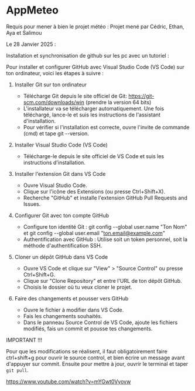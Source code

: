 # AppMeteo
Requis pour mener à bien le projet météo :
Projet mené par Cédric, Ethan, Aya et Salimou

Le 28 Janvier 2025 :

Installation et synchronisation de github sur les pc avec un tutoriel :

Pour installer et configurer GitHub avec Visual Studio Code (VS Code) sur ton ordinateur, voici les étapes à suivre :

1. Installer Git sur ton ordinateur
   - Télécharge Git depuis le site officiel de Git: https://git-scm.com/downloads/win (prendre la version 64 bits)
   - L'installateur va se télécharger automatiquement. Une fois téléchargé, lance-le et suis les instructions de l'assistant d'installation.
   - Pour vérifier si l'installation est correcte, ouvre l'invite de commande (cmd) et tape git --version.

2. Installer Visual Studio Code (VS Code)
   - Télécharge-le depuis le site officiel de VS Code et suis les instructions d'installation.

3. Installer l'extension Git dans VS Code
   - Ouvre Visual Studio Code.
   - Clique sur l'icône des Extensions (ou presse Ctrl+Shift+X).
   - Recherche "GitHub" et installe l'extension GitHub Pull Requests and Issues.

4. Configurer Git avec ton compte GitHub
   - Configure ton identité Git : git config --global user.name "Ton Nom" et git config --global user.email "ton.email@example.com"
   - Authentification avec GitHub : Utilise soit un token personnel, soit la méthode d'authentification SSH.

5. Cloner un dépôt GitHub dans VS Code
   - Ouvre VS Code et clique sur "View" > "Source Control" ou presse Ctrl+Shift+G.
   - Clique sur "Clone Repository" et entre l'URL de ton dépôt GitHub.
   - Choisis le dossier où tu veux cloner le projet.

6. Faire des changements et pousser vers GitHub
   - Ouvre le fichier à modifier dans VS Code.
   - Fais les changements souhaités.
   - Dans le panneau Source Control de VS Code, ajoute les fichiers modifiés, fais un commit et pousse tes changements.

IMPORTANT !!!

Pour que les modifications se réalisent, il faut obligatoirement faire ctrl+shift+g pour ouvrir le source control, et bien écrire un message avant d'appuyer sur commit.
Ensuite pour mettre à jour, ouvrir le terminal et taper `git pull`.

https://www.youtube.com/watch?v=mYGwt0Vyovw
